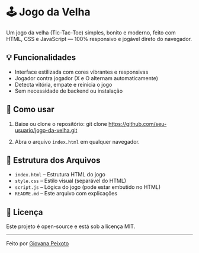 # 🕹️ Jogo da Velha

Um jogo da velha (Tic-Tac-Toe) simples, bonito e moderno, feito com HTML, CSS e JavaScript — 100% responsivo e jogável direto do navegador.

## 💡 Funcionalidades

- Interface estilizada com cores vibrantes e responsivas
- Jogador contra jogador (X e O alternam automaticamente)
- Detecta vitória, empate e reinicia o jogo
- Sem necessidade de backend ou instalação

## 🚀 Como usar

1. Baixe ou clone o repositório:
  git clone https://github.com/seu-usuario/jogo-da-velha.git


2. Abra o arquivo `index.html` em qualquer navegador.

## 📁 Estrutura dos Arquivos

- `index.html` – Estrutura HTML do jogo
- `style.css` – Estilo visual (separável do HTML)
- `script.js` – Lógica do jogo (pode estar embutido no HTML)
- `README.md` – Este arquivo com explicações

## 📄 Licença

Este projeto é open-source e está sob a licença MIT.

---

Feito por [Giovana Peixoto](https://github.com/giipeixoto)

